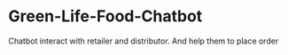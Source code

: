 # Green-Life-Food-Chatbot
Chatbot interact with retailer and distributor. And help them to place order
